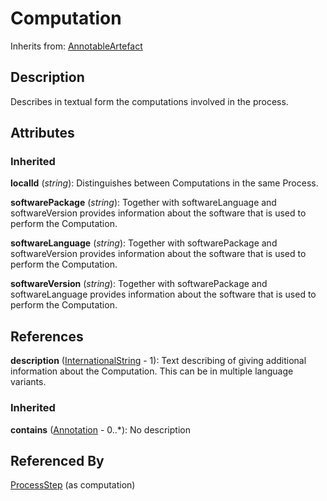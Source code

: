 
# Computation



Inherits from: [AnnotableArtefact](../Base/AnnotableArtefact.md)



## Description

Describes in textual form the computations involved in the process.


## Attributes

### Inherited

**localId** (*string*): Distinguishes between Computations in the same Process.

**softwarePackage** (*string*): Together with softwareLanguage and softwareVersion provides information about the software that is used to perform the Computation.

**softwareLanguage** (*string*): Together with softwarePackage and softwareVersion provides information about the software that is used to perform the Computation.

**softwareVersion** (*string*): Together with softwarePackage and softwareLanguage provides information about the software that is used to perform the Computation.



## References

**description** ([InternationalString](../Base/InternationalString.md) - 1): Text describing of giving additional information about the Computation. This can be in multiple language variants.

### Inherited

**contains** ([Annotation](../Base/Annotation.md) - 0..*): No description



## Referenced By

[ProcessStep](ProcessStep.md) (as computation)


